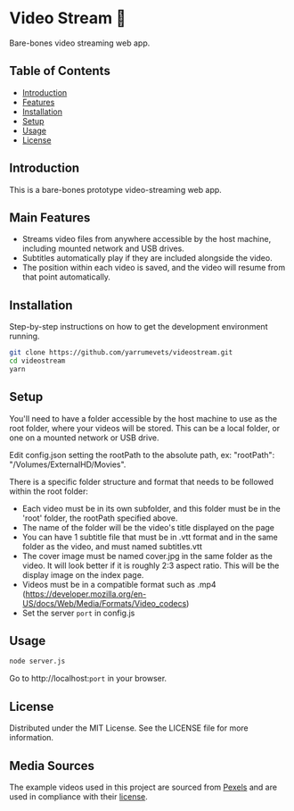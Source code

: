 # Video Stream &#127909;

Bare-bones video streaming web app.

## Table of Contents

- [Introduction](#introduction)
- [Features](#features)
- [Installation](#installation)
- [Setup](#setup)
- [Usage](#usage)
- [License](#license)

## Introduction

This is a bare-bones prototype video-streaming web app. 

## Main Features

- Streams video files from anywhere accessible by the host machine, including mounted network and USB drives.
- Subtitles automatically play if they are included alongside the video.
- The position within each video is saved, and the video will resume from that point automatically.

## Installation

Step-by-step instructions on how to get the development environment running.

```bash
git clone https://github.com/yarrumevets/videostream.git
cd videostream
yarn
```

## Setup

You'll need to have a folder accessible by the host machine to use as the root folder, where your videos will be stored.
This can be a local folder, or one on a mounted network or USB drive.

Edit config.json setting the rootPath to the absolute path, ex: "rootPath": "/Volumes/ExternalHD/Movies".

There is a specific folder structure and format that needs to be followed within the root folder:
- Each video must be in its own subfolder, and this folder must be in the 'root' folder, the rootPath specified above.
- The name of the folder will be the video's title displayed on the page
- You can have 1 subtitle file that must be in .vtt format and in the same folder as the video, and must named subtitles.vtt
- The cover image must be named cover.jpg in the same folder as the video. It will look better if it is roughly 2:3 aspect ratio. This will be the display image on the index page.
- Videos must be in a compatible format such as .mp4 (https://developer.mozilla.org/en-US/docs/Web/Media/Formats/Video_codecs)
- Set the server `port` in config.js

## Usage
```bash
node server.js
```
Go to http://localhost:`port` in your browser.

## License

Distributed under the MIT License. See the LICENSE file for more information.

## Media Sources
The example videos used in this project are sourced from [Pexels](https://www.pexels.com/) and are used in compliance with their [license](https://www.pexels.com/license/).